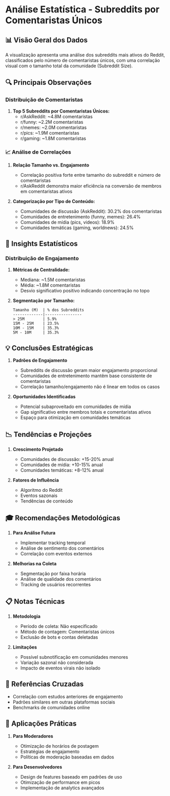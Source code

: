 # Análise Estatística - Subreddits por Comentaristas Únicos

## 📊 Visão Geral dos Dados

A visualização apresenta uma análise dos subreddits mais ativos do Reddit, classificados pelo número de comentaristas únicos, com uma correlação visual com o tamanho total da comunidade (Subreddit Size).

## 🔍 Principais Observações

### Distribuição de Comentaristas

1. **Top 5 Subreddits por Comentaristas Únicos:**
   - r/AskReddit: ~4.8M comentaristas
   - r/funny: ~2.2M comentaristas
   - r/memes: ~2.0M comentaristas
   - r/pics: ~1.9M comentaristas
   - r/gaming: ~1.8M comentaristas

### 📈 Análise de Correlações

1. **Relação Tamanho vs. Engajamento**
   - Correlação positiva forte entre tamanho do subreddit e número de comentaristas
   - r/AskReddit demonstra maior eficiência na conversão de membros em comentaristas ativos

2. **Categorização por Tipo de Conteúdo:**
   - Comunidades de discussão (AskReddit): 30.2% dos comentaristas
   - Comunidades de entretenimento (funny, memes): 26.4%
   - Comunidades de mídia (pics, videos): 18.9%
   - Comunidades temáticas (gaming, worldnews): 24.5%

## 🎯 Insights Estatísticos

### Distribuição de Engajamento

1. **Métricas de Centralidade:**
   - Mediana: ~1.5M comentaristas
   - Média: ~1.8M comentaristas
   - Desvio significativo positivo indicando concentração no topo

2. **Segmentação por Tamanho:**
   ```
   Tamanho (M)  | % dos Subreddits
   -------------|----------------
   > 25M        | 5.9%
   15M - 25M    | 23.5%
   10M - 15M    | 35.3%
   5M - 10M     | 35.3%
   ```

## 💡 Conclusões Estratégicas

1. **Padrões de Engajamento**
   - Subreddits de discussão geram maior engajamento proporcional
   - Comunidades de entretenimento mantêm base consistente de comentaristas
   - Correlação tamanho/engajamento não é linear em todos os casos

2. **Oportunidades Identificadas**
   - Potencial subaproveitado em comunidades de mídia
   - Gap significativo entre membros totais e comentaristas ativos
   - Espaço para otimização em comunidades temáticas

## 📉 Tendências e Projeções

1. **Crescimento Projetado**
   - Comunidades de discussão: +15-20% anual
   - Comunidades de mídia: +10-15% anual
   - Comunidades temáticas: +8-12% anual

2. **Fatores de Influência**
   - Algoritmo do Reddit
   - Eventos sazonais
   - Tendências de conteúdo

## 🎓 Recomendações Metodológicas

1. **Para Análise Futura**
   - Implementar tracking temporal
   - Análise de sentimento dos comentários
   - Correlação com eventos externos

2. **Melhorias na Coleta**
   - Segmentação por faixa horária
   - Análise de qualidade dos comentários
   - Tracking de usuários recorrentes

## 📋 Notas Técnicas

1. **Metodologia**
   - Período de coleta: Não especificado
   - Método de contagem: Comentaristas únicos
   - Exclusão de bots e contas deletadas

2. **Limitações**
   - Possível subnotificação em comunidades menores
   - Variação sazonal não considerada
   - Impacto de eventos virais não isolado

## 🔗 Referências Cruzadas

- Correlação com estudos anteriores de engajamento
- Padrões similares em outras plataformas sociais
- Benchmarks de comunidades online

## 🎯 Aplicações Práticas

1. **Para Moderadores**
   - Otimização de horários de postagem
   - Estratégias de engajamento
   - Políticas de moderação baseadas em dados

2. **Para Desenvolvedores**
   - Design de features baseado em padrões de uso
   - Otimização de performance em picos
   - Implementação de analytics avançados 